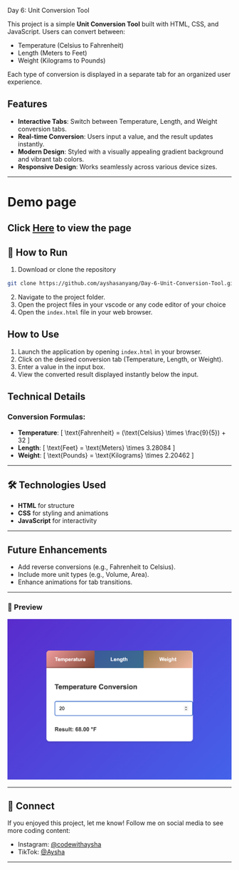 Day 6: Unit Conversion Tool

This project is a simple **Unit Conversion Tool** built with HTML, CSS, and JavaScript. Users can convert between:
- Temperature (Celsius to Fahrenheit)
- Length (Meters to Feet)
- Weight (Kilograms to Pounds)

Each type of conversion is displayed in a separate tab for an organized user experience.

## Features
- **Interactive Tabs**: Switch between Temperature, Length, and Weight conversion tabs.
- **Real-time Conversion**: Users input a value, and the result updates instantly.
- **Modern Design**: Styled with a visually appealing gradient background and vibrant tab colors.
- **Responsive Design**: Works seamlessly across various device sizes.

---
# Demo page
Click [Here](https://ayshasanyang.github.io/Day-6-Unit-Conversion-Tool/) to view the page
---

## 🚀 How to Run
1. Download or clone the repository
```bash
git clone https://github.com/ayshasanyang/Day-6-Unit-Conversion-Tool.git
```
2. Navigate to the project folder.
3. Open the project files in your vscode or any code editor of your choice
4. Open the `index.html` file in your web browser.

## How to Use
1. Launch the application by opening `index.html` in your browser.
2. Click on the desired conversion tab (Temperature, Length, or Weight).
3. Enter a value in the input box.
4. View the converted result displayed instantly below the input.

## Technical Details
### Conversion Formulas:
- **Temperature**: 
  \[ \text{Fahrenheit} = (\text{Celsius} \times \frac{9}{5}) + 32 \]
- **Length**:
  \[ \text{Feet} = \text{Meters} \times 3.28084 \]
- **Weight**:
  \[ \text{Pounds} = \text{Kilograms} \times 2.20462 \]

---

## 🛠️ Technologies Used
- **HTML** for structure
- **CSS** for styling and animations
- **JavaScript** for interactivity

---
## Future Enhancements
- Add reverse conversions (e.g., Fahrenheit to Celsius).
- Include more unit types (e.g., Volume, Area).
- Enhance animations for tab transitions.
---
### 📸 Preview
![Unit Conversion Tool Preview](img/Unit-Conversion-Tool.png)

---

## 📢 Connect
If you enjoyed this project, let me know! Follow me on social media to see more coding content:
- Instagram: [@codewithaysha](#)
- TikTok: [@Aysha](#)

---
